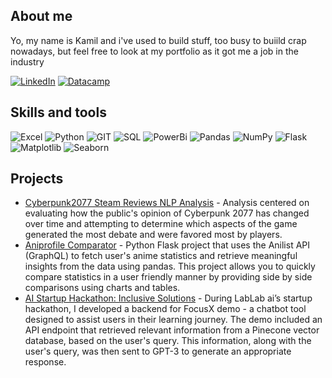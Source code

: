 ## About me 

Yo, my name is Kamil and i've used to build stuff, too busy to buiild crap nowadays, but feel free to look at my portfolio as it got me a job in the industry

[![LinkedIn](https://img.shields.io/badge/-LinkedIn-black?style=flat-square&logo=linkedin)](https://www.linkedin.com/in/kamilneumann/)
[![Datacamp](https://img.shields.io/badge/-Datacamp-black?style=flat-square&logo=datacamp)](https://app.datacamp.com/profile/kneumann)


## Skills and tools

![Excel](https://img.shields.io/badge/-Excel-black?style=flat-square&logo=microsoft-excel)
![Python](https://img.shields.io/badge/-Python-black?style=flat-square&logo=python)
![GIT](https://img.shields.io/badge/-GIT-black?style=flat-square&logo=git)
![SQL](https://img.shields.io/badge/-SQL-black?style=flat-square&logo=mysql)
![PowerBi](https://img.shields.io/badge/-PowerBi-black?style=flat-square&logo=powerbi)
![Pandas](https://img.shields.io/badge/-Pandas-black?style=flat-square&logo=pandas)
![NumPy](https://img.shields.io/badge/-NumPy-black?style=flat-square&logo=numpy)
![Flask](https://img.shields.io/badge/-Flask-black?style=flat-square&logo=flask)
![Matplotlib](https://img.shields.io/badge/-Matplotlib-black?style=flat-square&logo=matplotlib)
![Seaborn](https://img.shields.io/badge/-Seaborn-black?style=flat-square&logo=seaborn)

## Projects

- [Cyberpunk2077 Steam Reviews NLP Analysis](https://github.com/Kamiltonn/Cyberpunk2077SteamReviewsNLP) - Analysis centered on evaluating how the public's opinion of Cyberpunk 2077 has changed over time and attempting to determine which aspects of the game generated the most debate and were favored most by players.
- [Aniprofile Comparator](https://github.com/Kamiltonn/Aniprofile-comparator) - Python Flask project that uses the Anilist API (GraphQL) to fetch user's anime statistics and retrieve meaningful insights from the data using pandas. This project allows you to quickly compare statistics in a user friendly manner by providing side by side comparisons using charts and tables.
- [AI Startup Hackathon: Inclusive Solutions](https://lablab.ai/event/ai-startup-hackathon/inclusive-solutions) - During LabLab ai’s startup hackathon, I developed a backend for FocusX demo - a chatbot tool designed to assist users in their learning journey. The demo included an API endpoint that retrieved relevant information from a Pinecone vector database, based on the user's query. This information, along with the user's query, was then sent to GPT-3 to generate an appropriate response.
